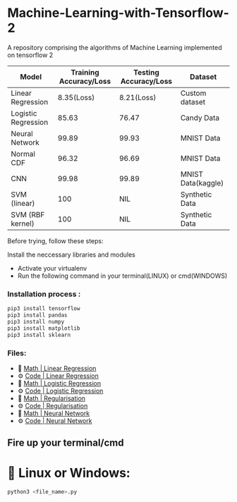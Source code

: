 # Machine-Learning-with-Tensorflow-2
A repository comprising the algorithms of Machine Learning 
implemented on tensorflow 2

| Model               	| Training Accuracy/Loss 	| Testing Accuracy/Loss 	| Dataset        	|
|---------------------	|------------------------	|-----------------------	|----------------	|
| Linear Regression   	| 8.35(Loss)             	| 8.21(Loss)            	| Custom dataset 	|
| Logistic Regression 	| 85.63                  	| 76.47                 	| Candy Data     	|
| Neural Network      	| 99.89                  	| 99.93                 	| MNIST Data     	|
| Normal CDF          	| 96.32                  	| 96.69                 	| MNIST Data     	|
| CNN                 	| 99.98                  	| 99.89                 	| MNIST Data(kaggle)|
| SVM (linear)          | 100                     | NIL                     | Synthetic Data  |
| SVM (RBF kernel)      | 100                     | NIL                     | Synthetic Data  |

Before trying, follow these steps:

  Install the neccessary libraries and modules
   - Activate your virtualenv
   - Run the following command in your terminal(LINUX) or cmd(WINDOWS)
 
  ###  Installation process :     
  ```bash
  pip3 install tensorflow
  pip3 install pandas
  pip3 install numpy
  pip3 install matplotlib
  pip3 install sklearn
  ```
  ### Files:
   - 📗 [Math | Linear Regression](machine_learning/docs/linear_regression.pdf)
   - ⚙️ [Code | Linear Regression](machine_learning/linear_regression.py)
   - 📗 [Math | Logistic Regression](machine_learning/docs/logistic_regression.pdf)
   - ⚙️ [Code | Logistic Regression](machine_learning/logistic_regression.py)
   - 📗 [Math | Regularisation](machine_learning/docs/regularisation.pdf)
   - ⚙️ [Code | Regularisation](machine_learning/regularisation.py)
   - 📗 [Math | Neural Network](machine_learning/docs/neural_network.pdf) 
   - ⚙️ [Code | Neural Network](machine_learning/neural_network.py)
  
  ## Fire up your terminal/cmd
   
   # 🤖 Linux or Windows:
   ```bash
   python3 <file_name>.py
   ```
